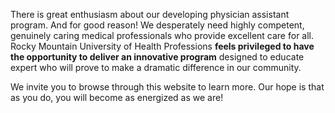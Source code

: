 There is great enthusiasm about our developing physician assistant program. And for good reason! <span class="highlight">We desperately need highly competent, genuinely caring medical professionals who provide excellent care for all</span>. Rocky Mountain University of Health Professions **feels privileged to have the opportunity to deliver an innovative program** designed to educate expert who will prove to make a dramatic difference in our community.

We invite you to browse through this website to learn more. Our hope is that as you do, you will become as energized as we are!